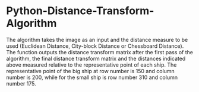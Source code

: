# Python-Distance-Transform-Algorithm
The algorithm takes the image as an input and the distance measure to be used (Euclidean Distance,  City-block Distance or Chessboard Distance). The function outputs the distance transform matrix  after the first pass of the algorithm, the final distance transform matrix and the distances indicated above  measured relative to the representative point of each ship. The representative point of the  big ship at row number is 150 and column number is 200, while for the small ship is row number 310 and  column number 175. 
